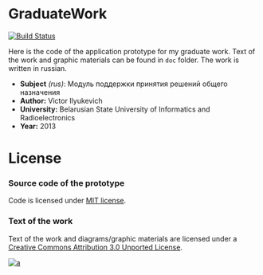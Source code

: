 GraduateWork
============

[![Build Status](https://travis-ci.org/yas375/GraduateWork.png?branch=master)](https://travis-ci.org/yas375/GraduateWork)

Here is the code of the application prototype for my graduate work. Text of the work and graphic materials can be found in `doc` folder. The work is written in russian.

* **Subject** *(rus)*: Модуль поддержки принятия решений общего назначения
* **Author:** Victor Ilyukevich
* **University:** Belarusian State University of Informatics and  Radioelectronics
* **Year:** 2013

License
=======

### Source code of the prototype

Code is licensed under [MIT license](http://choosealicense.com/licenses/mit/).

### Text of the work

Text of the work and diagrams/graphic materials are licensed under a [Creative Commons Attribution 3.0 Unported License](http://creativecommons.org/licenses/by/3.0/deed.en_US).

[![a](http://i.creativecommons.org/l/by/3.0/88x31.png)](http://creativecommons.org/licenses/by/3.0/deed.en_US)
